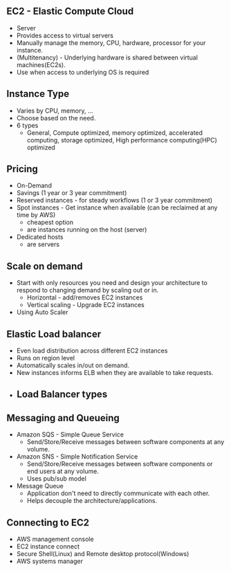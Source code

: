 ## EC2 - Elastic Compute Cloud

- Server
- Provides access to virtual servers
- Manually manage the memory, CPU, hardware, processor for your instance.
- (Multitenancy) - Underlying hardware is shared between virtual machines(EC2s).
- Use when access to underlying OS is required

## Instance Type

- Varies by CPU, memory, ...
- Choose based on the need.
- 6 types
  - General, Compute optimized, memory optimized, accelerated computing, storage optimized, High performance computing(HPC) optimized

## Pricing

- On-Demand
- Savings (1 year or 3 year commitment)
- Reserved instances - for steady workflows (1 or 3 year commitment)
- Spot instances - Get instance when available (can be reclaimed at any time by AWS)
  - cheapest option
  - are instances running on the host (server)
- Dedicated hosts
  - are servers

## Scale on demand

- Start with only resources you need and design your architecture to respond to changing demand by scaling out or in.
  - Horizontal - add/removes EC2 instances
  - Vertical scaling - Upgrade EC2 instances
- Using Auto Scaler

## Elastic Load balancer

- Even load distribution across different EC2 instances
- Runs on region level
- Automatically scales in/out on demand.
- New instances informs ELB when they are available to take requests.
- Load Balancer types
  -

## Messaging and Queueing

- Amazon SQS - Simple Queue Service
  - Send/Store/Receive messages between software components at any volume.
- Amazon SNS - Simple Notification Service
  - Send/Store/Receive messages between software components or end users at any volume.
  - Uses pub/sub model
- Message Queue
  - Application don't need to directly communicate with each other.
  - Helps decouple the architecture/applications.

## Connecting to EC2

- AWS management console
- EC2 instance connect
- Secure Shell(Linux) and Remote desktop protocol(Windows)
- AWS systems manager

